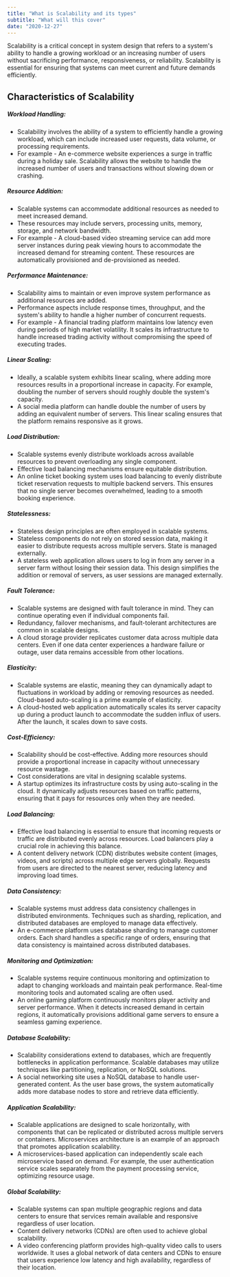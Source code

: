 ```yaml
---
title: "What is Scalability and its types"
subtitle: "What will this cover"
date: "2020-12-27"
---
```



Scalability is a critical concept in system design that refers to a system's ability to handle a growing workload or an increasing number of users without sacrificing performance, responsiveness, or reliability. Scalability is essential for ensuring that systems can meet current and future demands efficiently. 


## Characteristics of Scalability

##### Workload Handling: 

- Scalability involves the ability of a system to efficiently handle a growing workload, which can include increased user requests, data volume, or processing requirements.
- For example - An e-commerce website experiences a surge in traffic during a holiday sale. Scalability allows the website to handle the increased number of users and transactions without slowing down or crashing.

##### Resource Addition: 

- Scalable systems can accommodate additional resources as needed to meet increased demand. 
- These resources may include servers, processing units, memory, storage, and network bandwidth.
- For example - A cloud-based video streaming service can add more server instances during peak viewing hours to accommodate the increased demand for streaming content. These resources are automatically provisioned and de-provisioned as needed.

##### Performance Maintenance: 

- Scalability aims to maintain or even improve system performance as additional resources are added. 
- Performance aspects include response times, throughput, and the system's ability to handle a higher number of concurrent requests.
- For example - A financial trading platform maintains low latency even during periods of high market volatility. It scales its infrastructure to handle increased trading activity without compromising the speed of executing trades.

##### Linear Scaling: 

- Ideally, a scalable system exhibits linear scaling, where adding more resources results in a proportional increase in capacity. For example, doubling the number of servers should roughly double the system's capacity.
- A social media platform can handle double the number of users by adding an equivalent number of servers. This linear scaling ensures that the platform remains responsive as it grows.

##### Load Distribution: 

- Scalable systems evenly distribute workloads across available resources to prevent overloading any single component. 
- Effective load balancing mechanisms ensure equitable distribution.
- An online ticket booking system uses load balancing to evenly distribute ticket reservation requests to multiple backend servers. This ensures that no single server becomes overwhelmed, leading to a smooth booking experience.

##### Statelessness: 

- Stateless design principles are often employed in scalable systems. 
- Stateless components do not rely on stored session data, making it easier to distribute requests across multiple servers. State is managed externally.
- A stateless web application allows users to log in from any server in a server farm without losing their session data. This design simplifies the addition or removal of servers, as user sessions are managed externally.

##### Fault Tolerance: 

- Scalable systems are designed with fault tolerance in mind. They can continue operating even if individual components fail.
- Redundancy, failover mechanisms, and fault-tolerant architectures are common in scalable designs.
- A cloud storage provider replicates customer data across multiple data centers. Even if one data center experiences a hardware failure or outage, user data remains accessible from other locations.

##### Elasticity: 
- Scalable systems are elastic, meaning they can dynamically adapt to fluctuations in workload by adding or removing resources as needed. Cloud-based auto-scaling is a prime example of elasticity.
- A cloud-hosted web application automatically scales its server capacity up during a product launch to accommodate the sudden influx of users. After the launch, it scales down to save costs.

##### Cost-Efficiency: 
- Scalability should be cost-effective. Adding more resources should provide a proportional increase in capacity without unnecessary resource wastage. 
- Cost considerations are vital in designing scalable systems.
- A startup optimizes its infrastructure costs by using auto-scaling in the cloud. It dynamically adjusts resources based on traffic patterns, ensuring that it pays for resources only when they are needed.


##### Load Balancing: 

- Effective load balancing is essential to ensure that incoming requests or traffic are distributed evenly across resources. Load balancers play a crucial role in achieving this balance.
- A content delivery network (CDN) distributes website content (images, videos, and scripts) across multiple edge servers globally. Requests from users are directed to the nearest server, reducing latency and improving load times.


##### Data Consistency: 

- Scalable systems must address data consistency challenges in distributed environments. Techniques such as sharding, replication, and distributed databases are employed to manage data effectively.
- An e-commerce platform uses database sharding to manage customer orders. Each shard handles a specific range of orders, ensuring that data consistency is maintained across distributed databases.

##### Monitoring and Optimization: 
- Scalable systems require continuous monitoring and optimization to adapt to changing workloads and maintain peak performance. Real-time monitoring tools and automated scaling are often used.
- An online gaming platform continuously monitors player activity and server performance. When it detects increased demand in certain regions, it automatically provisions additional game servers to ensure a seamless gaming experience.

#####  Database Scalability: 
- Scalability considerations extend to databases, which are frequently bottlenecks in application performance. Scalable databases may utilize techniques like partitioning, replication, or NoSQL solutions.
- A social networking site uses a NoSQL database to handle user-generated content. As the user base grows, the system automatically adds more database nodes to store and retrieve data efficiently.

#####  Application Scalability: 
- Scalable applications are designed to scale horizontally, with components that can be replicated or distributed across multiple servers or containers. Microservices architecture is an example of an approach that promotes application scalability.
- A microservices-based application can independently scale each microservice based on demand. For example, the user authentication service scales separately from the payment processing service, optimizing resource usage.


#####  Global Scalability: 
- Scalable systems can span multiple geographic regions and data centers to ensure that services remain available and responsive regardless of user location. 
- Content delivery networks (CDNs) are often used to achieve global scalability.
- A video conferencing platform provides high-quality video calls to users worldwide. It uses a global network of data centers and CDNs to ensure that users experience low latency and high availability, regardless of their location.